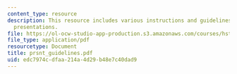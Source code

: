 ```yaml
---
content_type: resource
description: This resource includes various instructions and guidelines for oral paper
  presentations.
file: https://ol-ocw-studio-app-production.s3.amazonaws.com/courses/hst-723j-neural-coding-and-perception-of-sound-spring-2005/edc7974cdfaa214a4d29b48e7c40dad9_prsnt_guidelines.pdf
file_type: application/pdf
resourcetype: Document
title: prsnt_guidelines.pdf
uid: edc7974c-dfaa-214a-4d29-b48e7c40dad9
---
```


